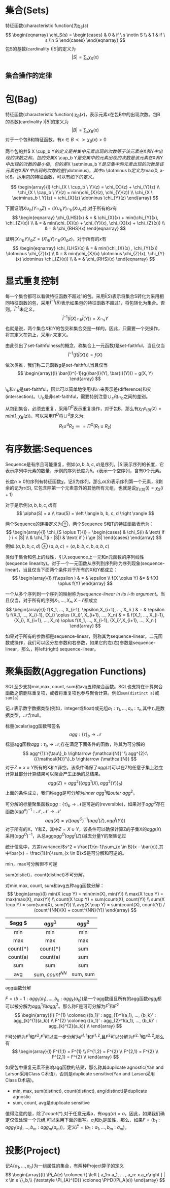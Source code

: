

# 集合(Sets)

特征函数(characteristic function)为$\chi_S(s)$
$$
\begin{eqnarray}
\chi_S(s) = \begin{cases}
  & 0  & if \ s \notin S \\
  & 1 & if \ s \in S
\end{cases}
\end{eqnarray}
$$
包S的基数(cardinality )$\left | S \right |$的定义为
$$
\left | S \right | = {\textstyle \sum_{x}\chi_S(x)}
$$


## 集合操作的定律



# 包(Bag)

特征函数(characteristic function):$\chi_B(x)$，表示元素$x$在包B中的出现次数。包B 的基数(cardinality )$\left | B \right |$的定义为
$$
\left | B \right | = {\textstyle \sum_{x}\chi_B(x)}
$$
对于一个包B和特征函数，有$x \in B \prec \succ \chi_B(x) > 0$



两个包的并$ X \cup_b Y$的定义是并集中元素出现的次数等于该元素在$X$和$Y$中出现的次数之和，包的交集$X \cap_b Y$是交集中的元素出现的次数是该元素在$X$和$Y$中出现的次数的最小值，包的差$X \setminus_b Y$是交集中的元素出现的次数是该元素在$X$和$Y$中出现的次数的差($\dotminus$)，其中$a \dotminus b$定义为$max(0, a-b)$。运用包的特征函数，可以有如下的定义。

$$
\begin{array}{l}
\chi_{X \ \cup_b \  Y}(z) = \chi_{X}(z) + \chi_{Y}(z) \\
\chi_{X \ \cap_b \ Y}(z) = min(\chi_{X}(z), \chi_{Y}(z)) \\
\chi_{X \ \setminus_b \  Y}(z) = \chi_{X}(z) \dotminus \chi_{Y}(z)
\end{array}
$$


下面证明$X \cup_b (Y \cap_b Z) = (X \cup_b Y) \cap_b (X \cup_b z)$,对于所有的$x$有
$$
\begin{eqnarray}
\chi_{LHS}(x) & = & \chi_{X}(x) + min(\chi_{Y}(x), \chi_{Z}(x)) \\ 
	& = & min(\chi_{X}(x) + \chi_{Y}(x), \chi_{X}(x) + \chi_{Z}(x)) \\ 
	& = & \chi_{RHS}(x)
\end{eqnarray}
$$

证明$(X \cap_b Y) \setminus_b Z = (X \setminus _b Y) \cap_b (X \setminus_b z)$，对于所有的$x$有
$$
\begin{eqnarray}
\chi_{LHS}(x) & = & min(\chi_{X}(x) , \chi_{Y}(x)) \dotminus  \chi_{Z}(x) \\ 
& = & min(\chi_{X}(x) \dotminus  \chi_{Z}(x), \chi_{Y}(x) \dotminus \chi_{Z}(x)) \\
& = & \chi_{RHS}(x)
\end{eqnarray}
$$

# 显式重复控制
每一个集合都可以看做特征函数不超过1的包。采用$\bar{I}(S)$表示将集合S转化为采用相同特征函数的包，采用$\bar{I}^{-1}(B)$表示如果包的特征函数不超过1，将包转化为集合。否则，$\bar{I}^{-1}$未定义。
$$
\bar{I}^{-1}(\bar{I}(X) \cap_b \bar{I}(Y)) = X \cap_s Y
$$
也就是说，两个集合$X$和$Y$的包交和集合交是一样的。因此，只需要一个交操作，将其定义在包上，采用$\cap$来定义。

由此引出了set-faithfulness的概念，称集合上一元函数$f$是set-faithful，当且仅当
$$
\bar{I}^{-1}(f(\bar{I}(X))) = f(X)
$$

依次类推，我们称二元函数$g$是set-faithful,当且仅当
$$
\begin{array}{l}
\bar{I}^{-1}(g(\bar{I}(Y), \bar{I}(Y))) = g(X, Y)
\end{array}
$$

$\setminus_{b}$和$\cap_{b}$是set-faithful，因此可以简单地使用$\setminus$和$\cap$来表示差(difference)和交(intersection)。$\cup_b$是非set-faithful，需要特别注意$\cup_s$和$\cap_b$之间的差别。


从包到集合，必须去重复，采用$\Pi^D$表示重复操作，对于包B，那么有$\chi_{\Pi^D(B)}(z) = min(1, \chi_B(z))$。可以采用$\Pi^D$将$\cup^d$定义为:
$$
R_1 \cup^d R_2 \coloneq = \Pi^D(R_1 \cup R_2)
$$

# 有序数据:Sequences
Sequence是有序且可能重复，例如$\left \langle a, b, b, c, d \right \rangle$是序列。$|S|$表示序列的长度，它表示序列中元素的数量，示例的序列长度为5。$\epsilon$表示一个空序列，含有0个元素。

长度$n \ge 0$的序列有特征函数$\chi$。记S为序列，那么$\alpha(S)$表示序列第一个元素，S剩余的记为$\tau(S)$, 它包含除第一个元素意外的其他所有元组，也就是说$\chi_{\tau(S)}(i) = \chi_S(i+1)$

对于是示例$\left \langle a, b, b, c, d \right \rangle$有
$$
\alpha(S) = a \\
\tau(S) = \left \langle b, b, c, d \right \rangle
$$

两个Sequence的连接定义为$\oplus$，两个Sequence S和T的特征函数表示为：
$$
\begin{array}{l}
\chi_{S \oplus T}{i} = \begin{cases}
  & \chi_S(i) & \text{ if } i < |S| \\
  & \chi_T(i - |S|) & \text{ if }  i \ge |S|
\end{cases}
\end{array}
$$
例如:$\left \langle a, b, b, c, d \right \rangle  \oplus \left \langle a, b, c \right \rangle = \left \langle  a, b, b, c, b, a, b, c\right \rangle$

类似于集合和包上的线性，引入sequence上一元和n元函数的序列线性(sequence linearity)。对于一个一元函数从序列到序列称为序列现象(sequence-linear)，当且仅当下面两个条件对于所有的X和Y都成立：
$$
\begin{array}{l}
f(\epsilon ) & = & \epsilon \\
f(X \oplus Y) &= & f(X) \oplus f(Y)
\end{array}
$$

一个从多个序列到一个序列的映射称为*sequence-linear in its i-th argument*。当且仅当，对于所有的序列$X_1, ..., X_n, {X-i}'$都成立
$$
\begin{array}{l}
f(X_1, ..., X_{i-1}, \epsilon,X_{i+1}, ..., X_n ) & = & \epsilon \\
f(X_1, ..., X_{i-1}, {X_i} \oplus {X_i}', X_{i+1}, ..., X_n) & = & f(X_1, ..., X_{i-1}, {X_i}, X_{i+1}, ..., X_n) \oplus f(X_1, ..., X_{i-1}, {X_i}',X_{i+1}, ..., X_n )
\end{array}
$$

如果对于所有的参数都是sequence-linear，则称其为sequence-linear。二元函数或操作，我们可以区分左参数和右参数，如果它的左(右)参数是sequence-linear，那么，称left(right) sequence-linear。

# 聚集函数(Aggregation Functions)

SQL至少支持min,max, count, sum和avg五种聚合函数。SQL也支持在计算聚合函数之前删除重复项，或者将重复项也参与聚合计算。例如`sum(distinct a)`或`sum(a)`

记$\mathcal{N}$表示数字数据类型(例如，integer或float)或元组$a_1:\tau_1, ..., a_n:\tau_n$,其中$\tau_n$是数据类型，$\mathcal{N}$含null。

标量(scalar)agg函数带签名
$$
agg : \{\tau\}_b \rightarrow \mathcal{N}
$$
标量agg函数$agg : {\tau}_b \rightarrow \mathcal{N}$,存在满足下面条件的函数，称其为可分解的
$$
agg^{1}:\{\tau\}_b \rightarrow {\mathcal{N}}' \\
agg^{2}:\{{\mathcal{N}}'\}_b \rightarrow {\mathcal{N}}
$$
对于$Z = x \cup Y$所有的X和Y非空。该条件确保了$agg(z)$可以在Z的任意子集上独立计算且部分计算结果可以聚合产生正确的总结果。
$$
agg(Z) = agg^2(\{ agg^{1}(X), agg^{2}(Y)\}_b)
$$
上面的条件成立，我们称agg是可分解为$inner \ agg^{1}$和$outer \ agg^{2}$。



可分解的标量聚集函数$agg : \{\tau\}_b \rightarrow \mathcal{N}$是可逆的(reversible)，如果对于$agg^{o}$存在函数$(agg^{o})^{-1} : {\mathcal{N}}', {\mathcal{N}}' \rightarrow {\mathcal{N}}'$
$$
agg(X) = \gamma((agg^O)^{-1}(agg^{I}(Z), agg^{I}(Y)))
$$
对于所有的X，Y和Z，其中$Z = X \cup Y$，该条件可以确保计算Z的子集X的$agg(X)$采用$(agg^O)^{-1}$，从总agg$agg^{O}(agg^{I}(Z))$减去分量Y的聚集记过

统计信息中，方差(variance)$s^2 = \frac{1}{n-1}\sum_{x \in B}(x - \bar{x}),其中\bar{x} = \frac{1}{n}\sum_{x \in B}x$是可分解和可逆的。

min，max可分解但不可逆

sum(distict)，count(distinct)不可分解。

对min,max, count, sum和avg五种agg函数分解：
$$
\begin{array}{l}
min(X \cup Y) = min(min(X), min(Y)) \\
max(X \cup Y) = max(max(X), max(Y)) \\
count(X \cup Y) = sum(count(X), count(Y)) \\
sum(X \cup Y) = sum(sum(X), sum(Y)) \\
avg(X \cup Y) = sum(count(X), count(Y)) / (count^{NN}(X) + count^{NN}(Y))
\end{array}
$$


|  $agg $  |      $agg^1$      | $agg^2$  |
| :------: | :---------------: | :------: |
|   min    |        min        |   min    |
|   max    |        max        |   max    |
| count(*) |     count(*)      |   sum    |
| count(a) |     count(a)      |   sum    |
|   sum    |        sum        |   sum    |
|   avg    | sum, $count^{NN}$ | sum, sum |

agg函数分解



$F= (b-1:agg_1(a_1), ..., b_k:agg_k(a_k))$是一个agg数组且所有的agg函数$agg_i$都可以被分解为$agg_i^{1}$和$agg_{i}^{2}$。那么称F是可可分解为$F^{1}$和$F^{2}$
$$
\begin{array}{l}
F^{1} \coloneq ({b_1}' : agg_{1}^1(a_1), ..., {b_k}' : agg_{k}^{1}(a_k)) \\
F^{2} \coloneq ({b_1}' : agg_{2}^1(a_1), ..., {b_k}' : agg_{k}^{2}(a_k)) \\
\end{array}
$$


F可分解为$F^{1}$和$F^2$,$F^1$可以进一步分解为$F^{1,1}$和$F^{1,2}$,且$F^2$可以分解为$F^{2,1}$和$F^{2,2}$,那么有
$$
\begin{array}{l}
F^{1,1} = F^{1} \\
F^{1,2} = F^{2} \\
F^{2,1} = F^{2} \\
F^{2,1} = F^{2} \\
\end{array}
$$


如果包中重复元素不影响agg函数的结果，那么称其duplicate agnostic(Yan and Larson采用Class C术语)，否则是duplicate sensitive(Yan and Larson采用Class D术语)。

- min, max, sum(distinct), count(distinct), ang(distinct)是duplicate agnostic
- sum, count, avg是duplicate sensitive

值得注意的是，除了$count(*)$,对于任意元素a，有$agg({a}) = a$。因此，如果我们确定仅仅处理一个元组,可以采用下面的重写。$a_i$和$b_i$是属性，那么，如果$F = (b_1:agg_1(a_1), ..., b_m:agg_m(a_m))$，定义$\hat{F} = (b_1:a_1, ..., b_m:a_m)$。

# 投影(Project)

记$A\{ a_1, ..., a_n\}$为一组属性的集合，有两种Project算子的定义
$$
\begin{array}{l}
\Pi_A(e) \coloneq \{ \left [  a_1:x.a_1, ... , a_n: x.a_n\right ] | x \in e \}_b,\\
{\textstyle \Pi_{A}^{D}} \coloneq \Pi^D(\Pi_A(e))
\end{array}
$$


